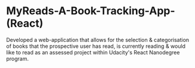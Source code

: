 # MyReads-A-Book-Tracking-App-(React)
Developed a web-application that allows for the selection & categorisation of books that the prospective user has read, is currently reading & would like to read as an assessed project within Udacity's React Nanodegree program.
